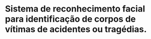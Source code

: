 # Sistema de reconhecimento facial para identificação de corpos de vítimas de acidentes ou tragédias.
